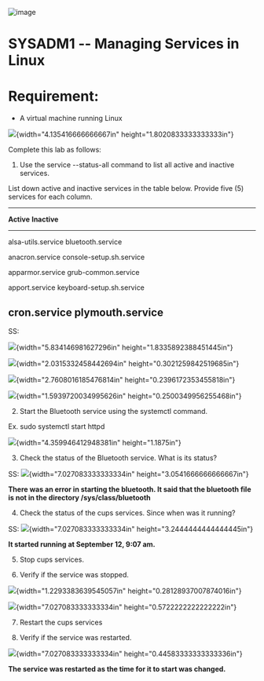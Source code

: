 ![image](https://github.com/user-attachments/assets/1f7f396b-00da-402c-aa3f-94823726a56b)


# SYSADM1 -- Managing Services in Linux

# Requirement: 

-   A virtual machine running Linux

![](vertopal_d6961b36a9d7409890a6400c7eb07f2a/media/image2.png){width="4.135416666666667in"
height="1.8020833333333333in"}

Complete this lab as follows:

1.  Use the service --status-all command to list all active and inactive
    services.

List down active and inactive services in the table below. Provide five
(5) services for each column.

  -----------------------------------------------------------------------
  **Active**                             **Inactive**
  -------------------------------------- --------------------------------
  alsa-utils.service                     bluetooth.service

  anacron.service                        console-setup.sh.service

  apparmor.service                       grub-common.service

  apport.service                         keyboard-setup.sh.service

  cron.service                           plymouth.service
  -----------------------------------------------------------------------

SS:

![](vertopal_d6961b36a9d7409890a6400c7eb07f2a/media/image3.png){width="5.834146981627296in"
height="1.8335892388451445in"}

![](vertopal_d6961b36a9d7409890a6400c7eb07f2a/media/image4.png){width="2.0315332458442694in"
height="0.3021259842519685in"}

![](vertopal_d6961b36a9d7409890a6400c7eb07f2a/media/image5.png){width="2.7608016185476814in"
height="0.2396172353455818in"}

![](vertopal_d6961b36a9d7409890a6400c7eb07f2a/media/image6.png){width="1.5939720034995626in"
height="0.2500349956255468in"}

2.  Start the Bluetooth service using the systemctl command.

Ex. sudo systemctl start httpd

![](vertopal_d6961b36a9d7409890a6400c7eb07f2a/media/image7.png){width="4.359946412948381in"
height="1.1875in"}

3.  Check the status of the Bluetooth service. What is its status?

SS:
![](vertopal_d6961b36a9d7409890a6400c7eb07f2a/media/image8.png){width="7.027083333333334in"
height="3.0541666666666667in"}

**There was an error in starting the bluetooth. It said that the
bluetooth file is not in the directory /sys/class/bluetooth**

4.  Check the status of the cups services. Since when was it running?

SS:
![](vertopal_d6961b36a9d7409890a6400c7eb07f2a/media/image9.png){width="7.027083333333334in"
height="3.2444444444444445in"}

**It started running at September 12, 9:07 am.**

5.  Stop cups services.

6.  Verify if the service was stopped.

![](vertopal_d6961b36a9d7409890a6400c7eb07f2a/media/image10.png){width="1.2293383639545057in"
height="0.28128937007874016in"}

![](vertopal_d6961b36a9d7409890a6400c7eb07f2a/media/image11.png){width="7.027083333333334in"
height="0.5722222222222222in"}

7.  Restart the cups services

8.  Verify if the service was restarted.

![](vertopal_d6961b36a9d7409890a6400c7eb07f2a/media/image12.png){width="7.027083333333334in"
height="0.44583333333333336in"}

**The service was restarted as the time for it to start was changed.**
